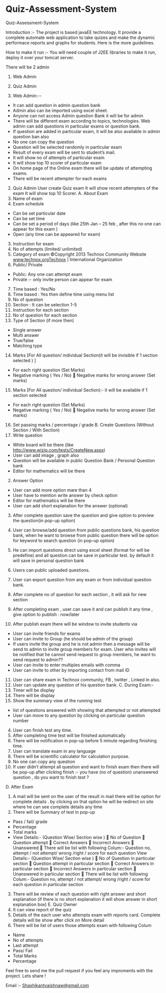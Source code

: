 Quiz-Assessment-System
======================

Quiz-Assessment-System


Introduction :- The project is based javaEE technology. It provide a complete automate web application to take quizes and
make the dynamic performace reports and graphs for students. Here is the more guidelines.

How to make it run :- You will need couple of J2EE libraries to make it run, deploy it over your tomcat server.


There will be 2 admin
1. Web Admin
2. Quiz Admin

1. Web Admin:--
- It can add question in admin question bank
- Admin also can be imported using excel sheet.
- Anyone can not access Admin question Bank it will be for admin
- There will be different exam according to topics, technologies. Web admin can add
questions in particular exams or question bank.
- If question are added in particular exam, it will be also available in admin question ban
also
- No one can copy the question
- Question will be selected randomly in particular exam
- Result of every exam will be sent to student’s mail.
- It will show no of attempts of particular exam
- It will show top 10 scorer of particular exam
- On home page of the Online exam there will be update of attempting exams.
- There will be recent attempter for each exams


2. Quiz Admin
User create Quiz exam
It will show recent attempters of the exam
It will show top 10 Scorer.
A. About Exam
1. Name of exam
2. Exam schedule
- Can be set particular date
- Can be set time
- Can be set a period of days (like 25th Jan – 25 feb , after this no one can appear for
this exam )
- Open (any time can be appeared for exam)
3. Instruction for exam
4. No of attempts (limited/ unlimited)
5. Category of exam
©Copyright 2013
Technox Community Website
www.technox.orgTechnox | International Organization
6. Public/ Private
- Public: Any one can attempt exam
- Private :- only invite person can appear for exam
7. Time based : Yes/No
8. Time based : Yes then define time using menu list
9. No of question
10. Section : It can be selection 1-5
11. Instruction for each section
12. No of question for each section
13. Type of Section (if more then)
- Single answer
- Multi answer
- True/false
- Matching type
14. Marks [For All question/ individual Section(it will be invisible if 1 section selected ) ]
- For each right question (Set Marks)
- Negative marking ( Yes / No)
 Negative marks for wrong answer (Set marks)
15. Marks [For All question/ individual Section):- it will be available if 1 section selected
- For each right question (Set Marks)
- Negative marking ( Yes / No)
 Negative marks for wrong answer (Set marks)
16. Set passing marks / percentage / grade
B. Create Questions (Without Section / With Section)
1. Write question
- White board will be there (like http://www.wiziq.com/tests/CreateNew.aspx)
- User can add image , graph also
- Question will be available in public Question Bank / Personal Question bank
- Editor for mathematics will be there
2. Answer Option
- User can add more option mare than 4
- User have to mention write answer by check option
- Editor for mathematics will be there
- User can add short explanation for the answer (optional)
3. After complete question save the question and give option to preview the question(in
pop-up option)


4. User can browse/add question from public questions bank, his question bank, when he
want to browse from public question there will be option for keyword to search
question (in pop-up option)
5. He can import questions direct using excel sheet (format for will be predefine) and all
question can be save in particular test. by default it will save in personal question bank
6. Users can public uploaded questions.
7. User can export question from any exam or from individual question bank.
8. After complete no of question for each section , it will ask for new section
9. After completing exam , user can save it and can publish it any time , give option to
publish : now/later
10. After publish exam there will be window to invite students via
- User can invite friends for exams
- User can invite to Group (he should be admin of the group)
- If users invite the group and he is not admin then a message will be send to admin to
invite group members for exam. User who invites will be notified that he cannot
send request to group members, he want to send request to admin??
- User can invite to enter multiples emails with comma
- User can invite to other by importing contact from mail ID
11. User can share exam in Technox community, FB , twitter , Linked in also.
12. User can update any question of his question bank.
C. During Exam:-
1. Timer will be display
2. There will be display
3. Show the summary view of the running test
- list of questions answered with showing that attempted or not attempted
- User can move to any question by clicking on particular question number
4. User can finish test any time.
5. After completing time test will be finished automatically
6. There will be notification in pop-up before 5 minute regarding finishing time.
7. User can translate exam in any language
8. There will be scientific calculator for calculation purpose.
9. No one can copy any question
10. If user didn’t attempt all question and want to finish exam then there will be pop-up
after clicking finish :- you have (no of question) unanswered question , do you want to
finish test ?


D. After Exam
1. A mail will be sent on the user of the result in mail there will be option for complete
details . by clicking on that option he will be redirect on site where he can see complete
details any time
2. There will be Summary of test in pop-up
- Pass / fail/ grade
- Percentage
- Total marks
- View Details:- (Question Wise/ Section wise )
 No of Question
 Question attempt
 Correct Answers
 Incorrect Answers
 Unanswered
 There will be list with following Colum:- Question no, attempt / not attempt/
wrong /right / score for each question
View Details:- (Question Wise/ Section wise )
 No of Question in particular section
 Question attempt in particular section
 Correct Answers in particular section
 Incorrect Answers in particular section
 Unanswered in particular section
 There will be list with following Colum:- Question no, attempt / not attempt/
wrong /right / score for each question in particular section
3. There will be review of each question with right answer and short explanation (if there
is no short explanation it will show answer in short explanation box)
E. Quiz Owner
1. It can view report of the quiz
2. Details of the each user who attempts exam with reports card. Complete details will be
show after click on More detail
3. There will be list of users those attempts exam with following Colum
- Name
- No of attempts
- Last attempt
- Pass/ Fail
- Total Marks
- Percentage

Feel free to send me the pull request if you feel any improments with the project. Lets share !

Email :- Shashikantvaishnaw@gmail.com

